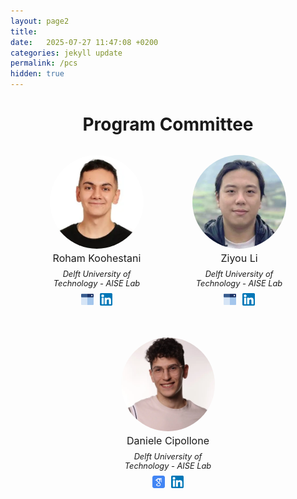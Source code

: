 ```yaml
---
layout: page2
title:
date:   2025-07-27 11:47:08 +0200
categories: jekyll update
permalink: /pcs
hidden: true 
---
```


<h1 style="text-align: center;">Program Committee</h1>

<div class="team-member" style="display: flex; justify-content: center; gap: 3rem; flex-wrap: wrap; margin-top: 2rem;">

  <div style="text-align: center; max-width: 180px;">
    <img src="/assets/roham.webp" alt="Roham Koohestani" style="width: 150px; height: 150px; object-fit: cover; border-radius: 50%; display: block; margin: 0 auto; transition: box-shadow 0.4s ease; cursor: pointer;"
  onmouseover="this.style.boxShadow='0 0 12px 3px rgb(149, 64, 246)'" 
  onmouseout="this.style.boxShadow='none'" />
    <p style="margin: 0.3rem 0 0.5rem 0; font-size: 1rem;">Roham Koohestani</p>
    <p style="margin: 0.2rem 0 0.5rem 0; font-style: italic; font-size: 0.8rem;">Delft University of Technology - AISE Lab</p>
    <div style="display: flex; justify-content: center; gap: 10px;">
      <a href="https://rohamkoohestani.com/" aria-label="Website" target="_blank" rel="noopener noreferrer">
        <img src="/assets/website.svg" alt="Website" style="width: 20px; height: 20px;" />
      </a>
      <a href="https://www.linkedin.com/in/rohamkoohestani" aria-label="LinkedIn" target="_blank" rel="noopener noreferrer">
        <img src="/assets/linkedin.svg" alt="LinkedIn" style="width: 20px; height: 20px;" />
      </a>
    </div>
  </div>

  <div style="text-align: center; max-width: 180px;">
    <img src="/assets/ziyou.webp" alt="Ziyou Li" style="width: 150px; height: 150px; object-fit: cover; border-radius: 50%; display: block; margin: 0 auto; transition: box-shadow 0.4s ease; cursor: pointer;"
  onmouseover="this.style.boxShadow='0 0 12px 3px rgb(149, 64, 246)'" 
  onmouseout="this.style.boxShadow='none'" />
        <p style="margin: 0.3rem 0 0.5rem 0; font-size: 1rem;">Ziyou Li</p>
    <p style="margin: 0.2rem 0 0.5rem 0; font-style: italic; font-size: 0.8rem;">Delft University of Technology - AISE Lab</p>
    <div style="display: flex; justify-content: center; gap: 10px;">
      <a href="https://ziyou.li/" aria-label="Website" target="_blank" rel="noopener noreferrer">
        <img src="/assets/website.svg" alt="Website" style="width: 20px; height: 20px;" />
      </a>
       <a href="https://www.linkedin.com/in/ziyouli/" aria-label="LinkedIn" target="_blank" rel="noopener noreferrer">
        <img src="/assets/linkedin.svg" alt="LinkedIn" style="width: 20px; height: 20px;" />
      </a>
    </div>
  </div>

   <div style="text-align: center; max-width: 180px;">
    <img src="/assets/daniele.webp" alt="Daniele Cipollone" style="width: 150px; height: 150px; object-fit: cover; border-radius: 50%; display: block; margin: 0 auto; transition: box-shadow 0.4s ease; cursor: pointer;"
  onmouseover="this.style.boxShadow='0 0 12px 3px rgb(149, 64, 246)'" 
  onmouseout="this.style.boxShadow='none'" />
        <p style="margin: 0.3rem 0 0.5rem 0; font-size: 1rem;">Daniele Cipollone</p>
    <p style="margin: 0.2rem 0 0.5rem 0; font-style: italic; font-size: 0.8rem;">Delft University of Technology - AISE  Lab</p>
    <div style="display: flex; justify-content: center; gap: 10px;">
      <a href="https://scholar.google.com/citations?user=JWqRtYQAAAAJ&hl=en" aria-label="Website" target="_blank" rel="noopener noreferrer">
        <img src="/assets/scholar.svg" alt="Website" style="width: 20px; height: 20px;" />
      </a>
      <a href="https://www.linkedin.com/in/dancip00/" aria-label="LinkedIn" target="_blank" rel="noopener noreferrer">
        <img src="/assets/linkedin.svg" alt="LinkedIn" style="width: 20px; height: 20px;" />
      </a>
    </div>
  </div>

</div>